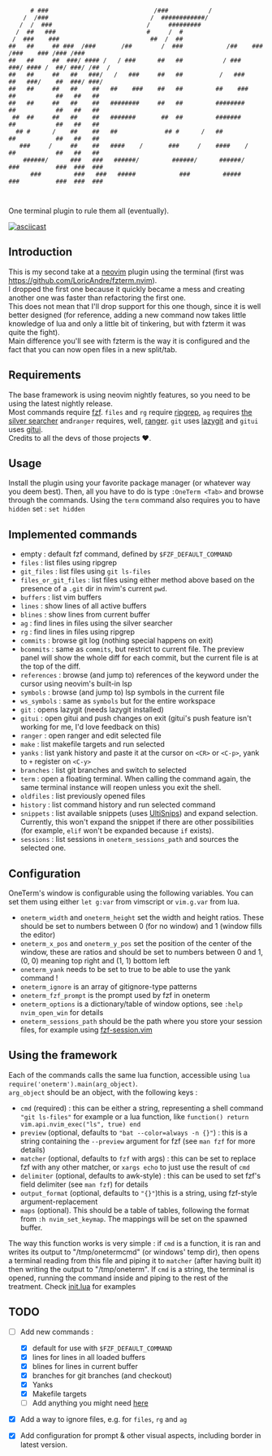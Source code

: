 ```
                                                                                                 
      # ###                             /###           /                                         
    /  /###                            /  ############/                                          
   /  /  ###                          /     #########                                            
  /  ##   ###                         #     /  #                                                 
 /  ###    ###                         ##  /  ##                                                 
##   ##     ## ###  /###       /##        /  ###            /##    ###  /###    ### /### /###    
##   ##     ##  ###/ #### /   / ###      ##   ##           / ###    ###/ #### /  ##/ ###/ /##  / 
##   ##     ##   ##   ###/   /   ###     ##   ##          /   ###    ##   ###/    ##  ###/ ###/  
##   ##     ##   ##    ##   ##    ###    ##   ##         ##    ###   ##           ##   ##   ##   
##   ##     ##   ##    ##   ########     ##   ##         ########    ##           ##   ##   ##   
 ##  ##     ##   ##    ##   #######       ##  ##         #######     ##           ##   ##   ##   
  ## #      /    ##    ##   ##             ## #      /   ##          ##           ##   ##   ##   
   ###     /     ##    ##   ####    /       ###     /    ####    /   ##           ##   ##   ##   
    ######/      ###   ###   ######/         ######/      ######/    ###          ###  ###  ###  
      ###         ###   ###   #####            ###         #####      ###          ###  ###  ### 
                                                                                                 
                                                                                                 

```

One terminal plugin to rule them all (eventually).

[![asciicast](https://asciinema.org/a/427602.svg)](https://asciinema.org/a/427602)
## Introduction
This is my second take at a [neovim](https://neovim.io) plugin using the terminal (first was https://github.com/LoricAndre/fzterm.nvim). <br>
I dropped the first one because it quickly became a mess and creating another one was faster than refactoring the first one.<br>
This does not mean that I'll drop support for this one though, since it is well better designed (for reference, adding a new command now takes little knowledge of lua and only a little bit of tinkering, but with fzterm it was quite the fight).<br>
Main difference you'll see with fzterm is the way it is configured and the fact that you can now open files in a new split/tab.

## Requirements
The base framework is using neovim nightly features, so you need to be using the latest nightly release.<br>
Most commands require [fzf](https://github.com/junegunn/fzf). `files` and `rg` require [ripgrep](https://github.com/BurntSushi/ripgrep), `ag` requires [the silver searcher](https://github.com/ggreer/the_silver_searcher) and`ranger` requires, well, [ranger](https://github.com/ranger/ranger). `git` uses [lazygit](https://github.com/jesseduffield/lazygit) and `gitui` uses [gitui](https://github.com/extrawurst/gitui).<br>
Credits to all the devs of those projects :heart:.

## Usage
Install the plugin using your favorite package manager (or whatever way you deem best). Then, all you have to do is type `:OneTerm <Tab>` and browse through the commands.
Using the `term` command also requires you to have `hidden` set : `set hidden`

## Implemented commands
 - empty : default fzf command, defined by `$FZF_DEFAULT_COMMAND`
 - `files` : list files using ripgrep
 - `git_files` : list files using `git ls-files`
 - `files_or_git_files` : list files using either method above based on the presence of a `.git` dir in nvim's current `pwd`.
 - `buffers` : list vim buffers
 - `lines` : show lines of all active buffers
 - `blines` : show lines from current buffer
 - `ag` : find lines in files using the silver searcher
 - `rg` : find lines in files using ripgrep
 - `commits` : browse git log (nothing special happens on exit)
 - `bcommits` : same as `commits`, but restrict to current file. The preview panel will show the whole diff for each commit, but the current file is at the top of the diff.
 - `references` : browse (and jump to) references of the keyword under the cursor using neovim's built-in lsp
 - `symbols` : browse (and jump to) lsp symbols in the current file
 - `ws_symbols` : same as `symbols` but for the entire workspace
 - `git` : opens lazygit (needs lazygit installed)
 - `gitui` : open gitui and push changes on exit (gitui's push feature isn't working for me, I'd love feedback on this)
 - `ranger` : open ranger and edit selected file
 - `make` : list makefile targets and run selected
 - `yanks` : list yank history and paste it at the cursor on `<CR>` or `<C-p>`, yank to `+` register on `<C-y>`
 - `branches` : list git branches and switch to selected
 - `term` : open a floating terminal. When calling the command again, the same terminal instance will reopen unless you exit the shell.
 - `oldfiles` : list previously opened files
 - `history` : list command history and run selected command
 - `snippets` : list available snippets (uses [UltiSnips](https://github.com/SirVer/UltiSnips)) and expand selection.
  Currently, this won't expand the snippet if there are other possibilities (for example, `elif` won't be expanded because `if` exists).   
 - `sessions` : list sessions in `oneterm_sessions_path` and sources the selected one.

## Configuration
OneTerm's window is configurable using the following variables. You can set them using either `let g:var` from vimscript or `vim.g.var` from lua.
 - `oneterm_width` and `oneterm_height` set the width and height ratios. These should be set to numbers between 0 (for no window) and 1 (window fills the editor)
 - `oneterm_x_pos` and `oneterm_y_pos` set the position of the center of the window, these are ratios and should be set to numbers between 0 and 1, (0, 0) meaning top right and (1, 1) bottom left
 - `oneterm_yank` needs to be set to true to be able to use the yank command !
 - `oneterm_ignore` is an array of gitignore-type patterns
 - `oneterm_fzf_prompt` is the prompt used by fzf in oneterm
 - `oneterm_options` is a dictionary/table of window options, see `:help nvim_open_win` for details
 - `oneterm_sessions_path` should be the path where you store your session files, for example using [fzf-session.vim](https://github.com/dominickng/fzf-session.vim)

## Using the framework
Each of the commands calls the same lua function, accessible using `lua require('oneterm').main(arg_object)`.<br>
`arg_object` should be an object, with the following keys :
 - `cmd` (required) : this can be either a string, representing a shell command `"git ls-files"` for example or a lua function, like `function() return vim.api.nvim_exec("ls", true) end`
 - `preview` (optional, defaults to `"bat --color=always -n {}"`) : this is a string containing the `--preview` argument for fzf (see `man fzf` for more details)
 - `matcher` (optional, defaults to `fzf` with args) : this can be set to replace fzf with any other matcher, or `xargs echo` to just use the result of `cmd`
 - `delimiter` (optional, defaults to awk-style) : this can be used to set fzf's field delimiter (see `man fzf`) for details
 - `output_format` (optional, defaults to `"{}"`)this is a string, using fzf-style argument-replacement
 - `maps` (optional). This should be a table of tables, following the format from `:h nvim_set_keymap`. The mappings will be set on the spawned buffer.

The way this function works is very simple : if `cmd` is a function, it is ran and writes its output to "/tmp/onetermcmd" (or windows' temp dir), then opens a terminal reading from this file and piping it to `matcher` (after having built it) then writing the output to "/tmp/oneterm". If `cmd` is a string, the terminal is opened, running the command inside and piping to the rest of the treatment. 
Check [init.lua](https://github.com/LoricAndre/oneterm/blob/main/lua/oneterm/init.lua) for examples

## TODO
 - [ ] Add new commands :
    - [x] default for use with `$FZF_DEFAULT_COMMAND`
    - [x] lines for lines in all loaded buffers
    - [x] blines for lines in current buffer
    - [x] branches for git branches (and checkout)
    - [x] Yanks
    - [x] Makefile targets
    - [ ] Add anything you might need [here](https://github.com/LoricAndre/oneterm/issues/2)
- [x] Add a way to ignore files, e.g. for `files`, `rg` and `ag`
- [x] Add configuration for prompt & other visual aspects, including border in latest version.




